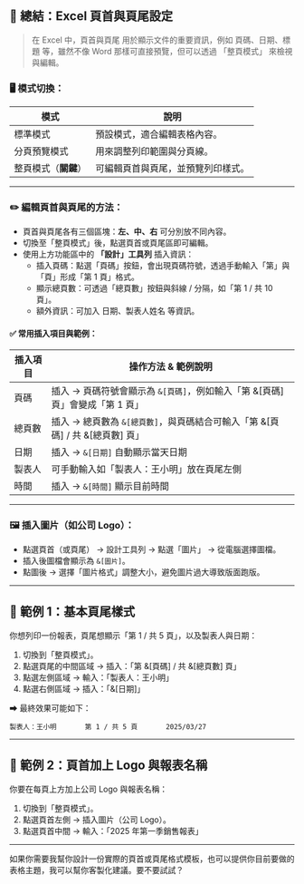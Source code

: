 ## 🔧 總結：Excel 頁首與頁尾設定

> 在 Excel 中，頁首與頁尾 用於顯示文件的重要資訊，例如 頁碼、日期、標題 等，雖然不像 Word 那樣可直接預覽，但可以透過 「整頁模式」 來檢視與編輯。

### 🖥 模式切換：
| 模式             | 說明 |
|------------------|------|
| 標準模式         | 預設模式，適合編輯表格內容。 |
| 分頁預覽模式     | 用來調整列印範圍與分頁線。 |
| 整頁模式（**關鍵**） | 可編輯頁首與頁尾，並預覽列印樣式。 |

---

### ✏️ 編輯頁首與頁尾的方法：

- 頁首與頁尾各有三個區塊：**左、中、右** 可分別放不同內容。
- 切換至「整頁模式」後，點選頁首或頁尾區即可編輯。
- 使用上方功能區中的 **「設計」工具列** 插入資訊：
    - 插入頁碼：點選「頁碼」按鈕，會出現頁碼符號，透過手動輸入「第」與「頁」形成「第 1 頁」格式。
    - 顯示總頁數：可透過「總頁數」按鈕與斜線 / 分隔，如「第 1 / 共 10 頁」。
    - 額外資訊：可加入 日期、製表人姓名 等資訊。

#### ✅ 常用插入項目與範例：

| 插入項目     | 操作方法 & 範例說明 |
|--------------|----------------------|
| 頁碼         | 插入 → 頁碼符號會顯示為 `&[頁碼]`，例如輸入「第 &[頁碼] 頁」會變成「第 1 頁」 |
| 總頁數       | 插入 → 總頁數為 `&[總頁數]`，與頁碼結合可輸入「第 &[頁碼] / 共 &[總頁數] 頁」 |
| 日期         | 插入 → `&[日期]` 自動顯示當天日期 |
| 製表人       | 可手動輸入如「製表人：王小明」放在頁尾左側 |
| 時間         | 插入 → `&[時間]` 顯示目前時間 |

---

### 🖼 插入圖片（如公司 Logo）：

- 點選頁首（或頁尾） → 設計工具列 → 點選「圖片」 → 從電腦選擇圖檔。
- 插入後圖檔會顯示為 `&[圖片]`。
- 點圖後 → 選擇「圖片格式」調整大小，避免圖片過大導致版面跑版。

---

## 📘 範例 1：基本頁尾樣式

你想列印一份報表，頁尾想顯示「第 1 / 共 5 頁」，以及製表人與日期：

1. 切換到「整頁模式」。
2. 點選頁尾的中間區域 → 插入：「第 &[頁碼] / 共 &[總頁數] 頁」
3. 點選左側區域 → 輸入：「製表人：王小明」
4. 點選右側區域 → 插入：「&[日期]」

➡ 最終效果可能如下：

```
製表人：王小明       第 1 / 共 5 頁       2025/03/27
```

---

## 📘 範例 2：頁首加上 Logo 與報表名稱

你要在每頁上方加上公司 Logo 與報表名稱：

1. 切換到「整頁模式」。
2. 點選頁首左側 → 插入圖片（公司 Logo）。
3. 點選頁首中間 → 輸入：「2025 年第一季銷售報表」

---

如果你需要我幫你設計一份實際的頁首或頁尾格式模板，也可以提供你目前要做的表格主題，我可以幫你客製化建議。要不要試試？